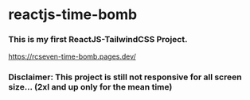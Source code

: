 # reactjs-time-bomb

### This is my first ReactJS-TailwindCSS Project.
https://rcseven-time-bomb.pages.dev/


### Disclaimer: This project is still not responsive for all screen size... (2xl and up only for the mean time)

